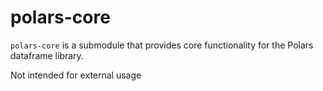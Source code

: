 # polars-core

`polars-core` is a submodule that provides core functionality for the Polars dataframe library.

Not intended for external usage